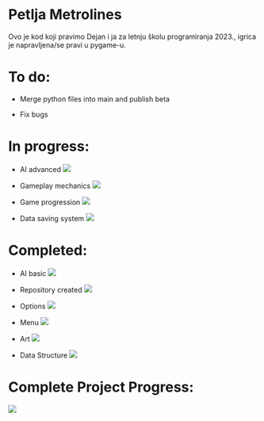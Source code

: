 # Petlja Metrolines

Ovo je kod koji pravimo Dejan i ja za letnju školu programiranja 2023., igrica je napravljena/se pravi u pygame-u.

# To do:

* Merge python files into main and publish beta

* Fix bugs



# In progress:

* AI advanced
![](https://geps.dev/progress/5)

* Gameplay mechanics
![](https://geps.dev/progress/90)

* Game progression
![](https://geps.dev/progress/2)

* Data saving system
![](https://geps.dev/progress/70)

# Completed:

* AI basic
![](https://geps.dev/progress/100)

* Repository created
![](https://geps.dev/progress/100)

* Options
![](https://geps.dev/progress/100)

* Menu
![](https://geps.dev/progress/100)

* Art
![](https://geps.dev/progress/100)

* Data Structure
![](https://geps.dev/progress/100)

# Complete Project Progress:

![](https://geps.dev/progress/84)
